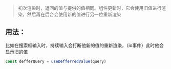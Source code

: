 
>初次渲染时，返回的值与提供的值相同。组件更新时，它会使用旧值进行渲染，然后再在后台会使用新的值进行另一位重新渲染

## 用法：

比如在搜索框输入时，持续输入会打断他新的值的重新渲染，（io事件）此时他会显示旧的值

```jsx
const defferQuery = useDefferredValue(query)
```

